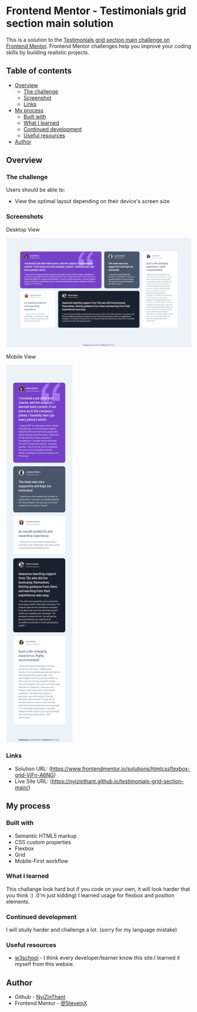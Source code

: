 # Frontend Mentor - Testimonials grid section main solution

This is a solution to the [Testimonials grid section main challenge on Frontend Mentor](https://www.frontendmentor.io/challenges/testimonials-grid-section-Nnw6J7Un7). Frontend Mentor challenges help you improve your coding skills by building realistic projects. 

## Table of contents

- [Overview](#overview)
  - [The challenge](#the-challenge)
  - [Screenshot](#screenshot)
  - [Links](#links)
- [My process](#my-process)
  - [Built with](#built-with)
  - [What I learned](#what-i-learned)
  - [Continued development](#continued-development)
  - [Useful resources](#useful-resources)
- [Author](#author)


## Overview

### The challenge

Users should be able to:

- View the optimal layout depending on their device's screen size

### Screenshots
Desktop View

![Desktop View](https://github.com/NyiZinThant/testimonials-grid-section-main/blob/main/design/desktopdesign.png?raw=true)

Mobile View

![Mobile View](https://github.com/NyiZinThant/testimonials-grid-section-main/blob/main/design/mobile(iphoneX)design.png?raw=true)

### Links

- Solution URL: (https://www.frontendmentor.io/solutions/htmlcssflexbox-grid-VjFn-A6NG)
- Live Site URL: (https://nyizinthant.github.io/testimonials-grid-section-main/)

## My process

### Built with

- Semantic HTML5 markup
- CSS custom properties
- Flexbox
- Grid
- Mobile-First workflow


### What I learned

This challange look hard but if you code on your own, it will look harder that you think :) .(I'm just kidding)
I learned usage for flexbox and position elements.

### Continued development

I will study harder and challenge a lot.
(sorry for my language mistake)

### Useful resources

- [w3school](https://www.w3schools.com/) - I think every developer/learner know this site.I learned it myself from this websie.


## Author

- Github - [NyiZinThant](https://github.com/NyiZinThant)
- Frontend Mentor - [@SteveinX](https://www.frontendmentor.io/profile/SteveinX)
